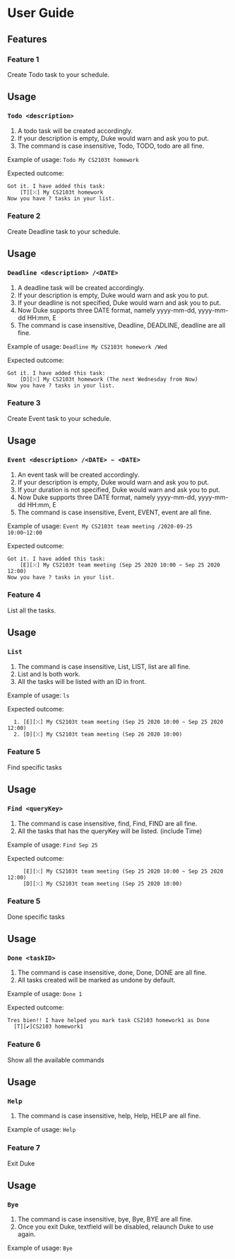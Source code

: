 # User Guide

## Features 

### Feature 1 
Create Todo task to your schedule.

## Usage

### `Todo <description>` 
1. A todo task will be created accordingly.
2. If your description is empty, Duke would warn and ask you to put.
3. The command is case insensitive, Todo, TODO, todo are all fine.
 
Example of usage: 
`Todo My CS2103t homework`

Expected outcome:

```
Got it. I have added this task:
    [T][⤫] My CS2103t homework
Now you have ? tasks in your list.
```

### Feature 2
Create Deadline task to your schedule.

## Usage

### `Deadline <description> /<DATE>` 
1. A deadline task will be created accordingly.
2. If your description is empty, Duke would warn and ask you to put.
3. If your deadline is not specified, Duke would warn and ask you to put.
4. Now Duke supports three DATE format, namely yyyy-mm-dd, yyyy-mm-dd HH:mm, E
5. The command is case insensitive, Deadline, DEADLINE, deadline are all fine.
 
Example of usage: 
`Deadline My CS2103t homework /Wed`

Expected outcome:

```
Got it. I have added this task:
    [D][⤫] My CS2103t homework (The next Wednesday from Now)
Now you have ? tasks in your list.
```

### Feature 3
Create Event task to your schedule.

## Usage

### `Event <description> /<DATE> ~ <DATE>` 
1. An event task will be created accordingly.
2. If your description is empty, Duke would warn and ask you to put.
3. If your duration is not specified, Duke would warn and ask you to put.
4. Now Duke supports three DATE format, namely yyyy-mm-dd, yyyy-mm-dd HH:mm, E
5. The command is case insensitive, Event, EVENT, event are all fine.
 
Example of usage: 
`Event My CS2103t team meeting /2020-09-25 10:00~12:00`

Expected outcome:

```
Got it. I have added this task:
    [E][⤫] My CS2103t team meeting (Sep 25 2020 10:00 ~ Sep 25 2020 12:00)
Now you have ? tasks in your list.
```

### Feature 4
List all the tasks.

## Usage

### `List` 
1. The command is case insensitive, List, LIST, list are all fine.
2. List and ls both work.
3. All the tasks will be listed with an ID in front.
 
Example of usage: 
`ls`

Expected outcome:

```
  1. [E][⤫] My CS2103t team meeting (Sep 25 2020 10:00 ~ Sep 25 2020 12:00)
  2. [D][⤫] My CS2103t team meeting (Sep 26 2020 10:00)
```

### Feature 5
Find specific tasks

## Usage

### `Find <queryKey>` 
1. The command is case insensitive, find, Find, FIND are all fine.
2. All the tasks that has the queryKey will be listed. (include Time)
 
Example of usage: 
`Find Sep 25`

Expected outcome:

```
     [E][⤫] My CS2103t team meeting (Sep 25 2020 10:00 ~ Sep 25 2020 12:00)
     [D][⤫] My CS2103t team meeting (Sep 25 2020 10:00)
```

### Feature 5
Done specific tasks

## Usage

### `Done <taskID>` 
1. The command is case insensitive, done, Done, DONE are all fine.
2. All tasks created will be marked as undone by default.
 
Example of usage: 
`Done 1`

Expected outcome:

```
Tres bien!! I have helped you mark task CS2103 homework1 as Done
  [T][✔️]CS2103 homework1

```

### Feature 6
Show all the available commands

## Usage

### `Help`  
1. The command is case insensitive, help, Help, HELP are all fine.
 
Example of usage: 
`Help`

### Feature 7
Exit Duke

## Usage

### `Bye`
1. The command is case insensitive, bye, Bye, BYE are all fine.
2. Once you exit Duke, textfield will be disabled, relaunch Duke to use again.
 
Example of usage: 
`Bye`





